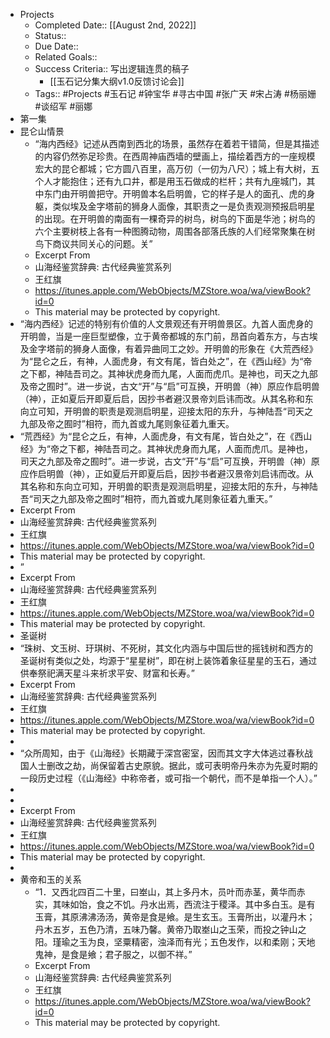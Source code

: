 - Projects
    - Completed Date:: [[August 2nd, 2022]]
    - Status::
    - Due Date::
    - Related Goals::
    - Success Criteria:: 写出逻辑连贯的稿子
        - [[玉石记分集大纲v1.0反馈讨论会]]
    - Tags:: #Projects #玉石记 #钟宝华 #寻古中国 #张广天 #宋占涛 #杨丽姗 #谈绍军 #丽娜
- 第一集
- 昆仑山情景
    - “海内西经》记述从西南到西北的场景，虽然存在着若干错简，但是其描述的内容仍然弥足珍贵。在西周神庙西墙的壁画上，描绘着西方的一座规模宏大的昆仑都城；它方圆八百里，高万仞（一仞为八尺）；城上有大树，五个人才能抱住；还有九口井，都是用玉石做成的栏杆；共有九座城门，其中东门由开明兽把守。开明兽本名启明兽，它的样子是人的面孔、虎的身躯，类似埃及金字塔前的狮身人面像，其职责之一是负责观测预报启明星的出现。在开明兽的南面有一棵奇异的树鸟，树鸟的下面是华池；树鸟的六个主要树枝上各有一种图腾动物，周围各部落氏族的人们经常聚集在树鸟下商议共同关心的问题。关”
    - Excerpt From
    - 山海经鉴赏辞典: 古代经典鉴赏系列
    - 王红旗
    - https://itunes.apple.com/WebObjects/MZStore.woa/wa/viewBook?id=0
    - This material may be protected by copyright.
- “海内西经》记述的特别有价值的人文景观还有开明兽景区。九首人面虎身的开明兽，当是一座巨型塑像，立于黄帝都城的东门前，昂首向着东方，与古埃及金字塔前的狮身人面像，有着异曲同工之妙。开明兽的形象在《大荒西经》为“昆仑之丘，有神，人面虎身，有文有尾，皆白处之”，在《西山经》为“帝之下都，神陆吾司之。其神状虎身而九尾，人面而虎爪。是神也，司天之九部及帝之囿时”。进一步说，古文“开”与“启”可互换，开明兽（神）原应作启明兽（神），正如夏后开即夏后启，因抄书者避汉景帝刘启讳而改。从其名称和东向立可知，开明兽的职责是观测启明星，迎接太阳的东升，与神陆吾“司天之九部及帝之囿时”相符，而九首或九尾则象征着九重天。
- “荒西经》为“昆仑之丘，有神，人面虎身，有文有尾，皆白处之”，在《西山经》为“帝之下都，神陆吾司之。其神状虎身而九尾，人面而虎爪。是神也，司天之九部及帝之囿时”。进一步说，古文“开”与“启”可互换，开明兽（神）原应作启明兽（神），正如夏后开即夏后启，因抄书者避汉景帝刘启讳而改。从其名称和东向立可知，开明兽的职责是观测启明星，迎接太阳的东升，与神陆吾“司天之九部及帝之囿时”相符，而九首或九尾则象征着九重天。”
- Excerpt From
- 山海经鉴赏辞典: 古代经典鉴赏系列
- 王红旗
- https://itunes.apple.com/WebObjects/MZStore.woa/wa/viewBook?id=0
- This material may be protected by copyright.
- ”
- Excerpt From
- 山海经鉴赏辞典: 古代经典鉴赏系列
- 王红旗
- https://itunes.apple.com/WebObjects/MZStore.woa/wa/viewBook?id=0
- This material may be protected by copyright.
- 圣诞树
- “珠树、文玉树、玗琪树、不死树，其文化内涵与中国后世的摇钱树和西方的圣诞树有类似之处，均源于“星星树”，即在树上装饰着象征星星的玉石，通过供奉祭祀满天星斗来祈求平安、财富和长寿。”
- Excerpt From
- 山海经鉴赏辞典: 古代经典鉴赏系列
- 王红旗
- https://itunes.apple.com/WebObjects/MZStore.woa/wa/viewBook?id=0
- This material may be protected by copyright.
- 
- “众所周知，由于《山海经》长期藏于深宫密室，因而其文字大体逃过春秋战国人士删改之劫，尚保留着古史原貌。据此，或可表明帝丹朱亦为先夏时期的一段历史过程（《山海经》中称帝者，或可指一个朝代，而不是单指一个人）。”
- 
- 
- Excerpt From
- 山海经鉴赏辞典: 古代经典鉴赏系列
- 王红旗
- https://itunes.apple.com/WebObjects/MZStore.woa/wa/viewBook?id=0
- This material may be protected by copyright.
- 
- 黄帝和玉的关系
    - “1．又西北四百二十里，曰峚山，其上多丹木，员叶而赤茎，黄华而赤实，其味如饴，食之不饥。丹水出焉，西流注于稷泽。其中多白玉。是有玉膏，其原沸沸汤汤，黄帝是食是飨。是生玄玉。玉膏所出，以灌丹木；丹木五岁，五色乃清，五味乃馨。黄帝乃取峚山之玉荣，而投之钟山之阳。瑾瑜之玉为良，坚粟精密，浊泽而有光；五色发作，以和柔刚；天地鬼神，是食是飨；君子服之，以御不祥。”
    - Excerpt From
    - 山海经鉴赏辞典: 古代经典鉴赏系列
    - 王红旗
    - https://itunes.apple.com/WebObjects/MZStore.woa/wa/viewBook?id=0
    - This material may be protected by copyright.
